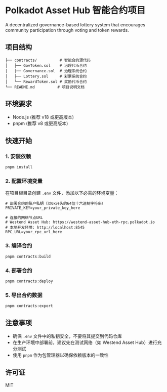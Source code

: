 # Polkadot Asset Hub 智能合约项目

A decentralized governance-based lottery system that encourages community participation through voting and token rewards.

## 项目结构

```
├── contracts/          # 智能合约源代码
│   ├── GovToken.sol    # 治理代币合约
│   ├── Governance.sol  # 治理系统合约
│   ├── Lottery.sol     # 彩票系统合约
│   └── RewardToken.sol # 奖励代币合约
└── README.md          # 项目说明文档
```

## 环境要求

- Node.js (推荐 v18 或更高版本)
- pnpm (推荐 v8 或更高版本)

## 快速开始

### 1. 安装依赖

```bash
pnpm install
```

### 2. 配置环境变量

在项目根目录创建 `.env` 文件，添加以下必需的环境变量：

```env
# 部署合约的账户私钥（以0x开头的64位十六进制字符串）
PRIVATE_KEY=your_private_key_here

# 连接的网络节点URL
# Westend Asset Hub: https://westend-asset-hub-eth-rpc.polkadot.io
# 本地开发环境: http://localhost:8545
RPC_URL=your_rpc_url_here
```

### 3. 编译合约

```bash
pnpm contracts:build
```

### 4. 部署合约

```bash
pnpm contracts:deploy
```

### 5. 导出合约数据

```bash
pnpm contracts:export
```

## 注意事项

- 确保 `.env` 文件中的私钥安全，不要将其提交到代码仓库
- 在生产环境中部署前，建议先在测试网络（如 Westend Asset Hub）进行充分测试
- 使用 `pnpm` 作为包管理器以确保依赖版本的一致性

## 许可证

MIT

